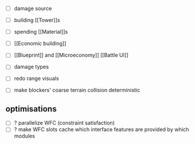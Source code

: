 - [ ] damage source
- [ ] building [[Tower]]s
- [ ] spending [[Material]]s
- [ ] [[Economic building]]
- [ ] [[Blueprint]] and [[Microeconomy]] [[Battle UI]]
- [ ] damage types

- [ ] redo range visuals
- [ ] make blockers' coarse terrain collision deterministic

## optimisations
- [ ] ? parallelize WFC (constraint satisfaction)
- [ ] ? make WFC slots cache which interface features are provided by which modules
